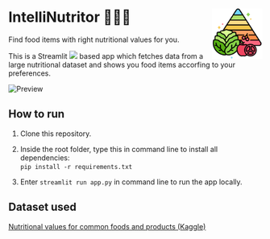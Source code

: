 # IntelliNutritor 🌾🍒🍓 <img src="icon.png" width="100" height="100" align="right">

Find food items with right nutritional values for you.

This is a Streamlit <img src="https://docs.streamlit.io/logo.svg" width="22"> based app which fetches data from a large nutritional dataset and shows you food items accorfing to your preferences.

<img src="https://raw.githubusercontent.com/ZenithFlux/assets/main/intellinutritor/home.png" title="Preview">

## How to run

1. Clone this repository.

2. Inside the root folder, type this in command line to install all dependencies:  
`pip install -r requirements.txt`  

3. Enter `streamlit run app.py` in command line to run the app locally.

## Dataset used

[Nutritional values for common foods and products (Kaggle)](https://www.kaggle.com/datasets/trolukovich/nutritional-values-for-common-foods-and-products)